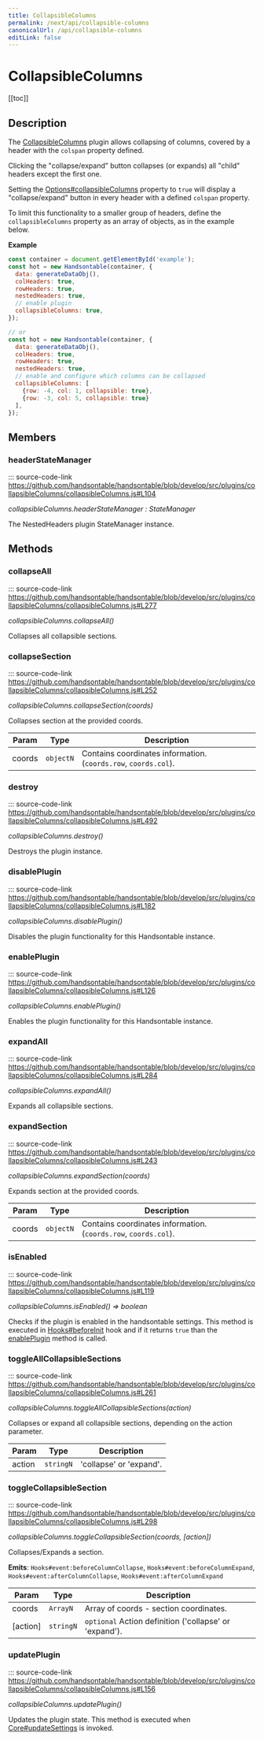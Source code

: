 ```yaml
---
title: CollapsibleColumns
permalink: /next/api/collapsible-columns
canonicalUrl: /api/collapsible-columns
editLink: false
---
```


# CollapsibleColumns

[[toc]]

## Description

The [CollapsibleColumns](#CollapsibleColumns) plugin allows collapsing of columns, covered by a header with the `colspan` property defined.

Clicking the "collapse/expand" button collapses (or expands) all "child" headers except the first one.

Setting the [Options#collapsibleColumns](./Options/#collapsibleColumns) property to `true` will display a "collapse/expand" button in every header
with a defined `colspan` property.

To limit this functionality to a smaller group of headers, define the `collapsibleColumns` property as an array
of objects, as in the example below.

**Example**  
```js
const container = document.getElementById('example');
const hot = new Handsontable(container, {
  data: generateDataObj(),
  colHeaders: true,
  rowHeaders: true,
  nestedHeaders: true,
  // enable plugin
  collapsibleColumns: true,
});

// or
const hot = new Handsontable(container, {
  data: generateDataObj(),
  colHeaders: true,
  rowHeaders: true,
  nestedHeaders: true,
  // enable and configure which columns can be collapsed
  collapsibleColumns: [
    {row: -4, col: 1, collapsible: true},
    {row: -3, col: 5, collapsible: true}
  ],
});
```

## Members

### headerStateManager
::: source-code-link https://github.com/handsontable/handsontable/blob/develop/src/plugins/collapsibleColumns/collapsibleColumns.js#L104


_collapsibleColumns.headerStateManager : StateManager_

The NestedHeaders plugin StateManager instance.


## Methods

### collapseAll
::: source-code-link https://github.com/handsontable/handsontable/blob/develop/src/plugins/collapsibleColumns/collapsibleColumns.js#L277


_collapsibleColumns.collapseAll()_

Collapses all collapsible sections.



### collapseSection
::: source-code-link https://github.com/handsontable/handsontable/blob/develop/src/plugins/collapsibleColumns/collapsibleColumns.js#L252


_collapsibleColumns.collapseSection(coords)_

Collapses section at the provided coords.


| Param | Type | Description |
| --- | --- | --- |
| coords | `objectN` | Contains coordinates information. (`coords.row`, `coords.col`). |



### destroy
::: source-code-link https://github.com/handsontable/handsontable/blob/develop/src/plugins/collapsibleColumns/collapsibleColumns.js#L492


_collapsibleColumns.destroy()_

Destroys the plugin instance.



### disablePlugin
::: source-code-link https://github.com/handsontable/handsontable/blob/develop/src/plugins/collapsibleColumns/collapsibleColumns.js#L182


_collapsibleColumns.disablePlugin()_

Disables the plugin functionality for this Handsontable instance.



### enablePlugin
::: source-code-link https://github.com/handsontable/handsontable/blob/develop/src/plugins/collapsibleColumns/collapsibleColumns.js#L126


_collapsibleColumns.enablePlugin()_

Enables the plugin functionality for this Handsontable instance.



### expandAll
::: source-code-link https://github.com/handsontable/handsontable/blob/develop/src/plugins/collapsibleColumns/collapsibleColumns.js#L284


_collapsibleColumns.expandAll()_

Expands all collapsible sections.



### expandSection
::: source-code-link https://github.com/handsontable/handsontable/blob/develop/src/plugins/collapsibleColumns/collapsibleColumns.js#L243


_collapsibleColumns.expandSection(coords)_

Expands section at the provided coords.


| Param | Type | Description |
| --- | --- | --- |
| coords | `objectN` | Contains coordinates information. (`coords.row`, `coords.col`). |



### isEnabled
::: source-code-link https://github.com/handsontable/handsontable/blob/develop/src/plugins/collapsibleColumns/collapsibleColumns.js#L119


_collapsibleColumns.isEnabled() ⇒ boolean_

Checks if the plugin is enabled in the handsontable settings. This method is executed in [Hooks#beforeInit](./Hooks/#beforeInit)
hook and if it returns `true` than the [enablePlugin](#CollapsibleColumns+enablePlugin) method is called.



### toggleAllCollapsibleSections
::: source-code-link https://github.com/handsontable/handsontable/blob/develop/src/plugins/collapsibleColumns/collapsibleColumns.js#L261


_collapsibleColumns.toggleAllCollapsibleSections(action)_

Collapses or expand all collapsible sections, depending on the action parameter.


| Param | Type | Description |
| --- | --- | --- |
| action | `stringN` | 'collapse' or 'expand'. |



### toggleCollapsibleSection
::: source-code-link https://github.com/handsontable/handsontable/blob/develop/src/plugins/collapsibleColumns/collapsibleColumns.js#L298


_collapsibleColumns.toggleCollapsibleSection(coords, [action])_

Collapses/Expands a section.

**Emits**: <code>Hooks#event:beforeColumnCollapse</code>, <code>Hooks#event:beforeColumnExpand</code>, <code>Hooks#event:afterColumnCollapse</code>, <code>Hooks#event:afterColumnExpand</code>  

| Param | Type | Description |
| --- | --- | --- |
| coords | `ArrayN` | Array of coords - section coordinates. |
| [action] | `stringN` | `optional` Action definition ('collapse' or 'expand'). |



### updatePlugin
::: source-code-link https://github.com/handsontable/handsontable/blob/develop/src/plugins/collapsibleColumns/collapsibleColumns.js#L156


_collapsibleColumns.updatePlugin()_

Updates the plugin state. This method is executed when [Core#updateSettings](./Core/#updateSettings) is invoked.


